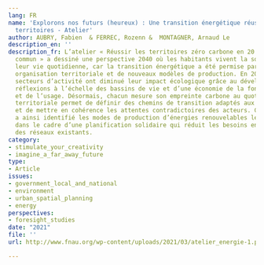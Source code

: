 ```yaml
---
lang: FR
name: 'Explorons nos futurs (heureux) : Une transition énergétique réussie par les
  territoires - Atelier'
author: AUBRY, Fabien  & FERREC, Rozenn &  MONTAGNER, Arnaud Le
description_en: ''
description_fr: L’atelier « Réussir les territoires zéro carbone en 20 ans, un défi
  commun » a dessiné une perspective 2040 où les habitants vivent la sobriété dans
  leur vie quotidienne, car la transition énergétique a été permise par une nouvelle
  organisation territoriale et de nouveaux modèles de production. En 2040, tous les
  secteurs d’activité ont diminué leur impact écologique grâce au développement des
  réflexions à l’échelle des bassins de vie et d’une économie de la fonctionnalité
  et de l’usage. Désormais, chacun mesure son empreinte carbone au quotidien. La planification
  territoriale permet de définir des chemins de transition adaptés aux territoires
  et de mettre en cohérence les attentes contradictoires des acteurs. Chaque territoire
  a ainsi identifié les modes de production d’énergies renouvelables les plus efficaces
  dans le cadre d’une planification solidaire qui réduit les besoins en extension
  des réseaux existants.
category:
- stimulate_your_creativity
- imagine_a_far_away_future
type:
- Article
issues:
- government_local_and_national
- environment
- urban_spatial_planning
- energy
perspectives:
- foresight_studies
date: "2021"
file: ''
url: http://www.fnau.org/wp-content/uploads/2021/03/atelier_energie-1.pdf

---
```

